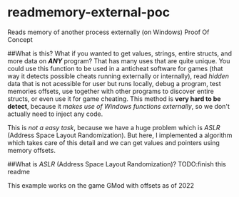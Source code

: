 # readmemory-external-poc
 Reads memory of another process externally (on Windows) Proof Of Concept
 
 
 ##What is this?
 What if you wanted to get values, strings, entire structs, and more data on ***ANY*** program? That has many uses that are quite unique. You could use this function to be used in a anticheat software for games (that way it detects possible cheats running externally or internally), read *hidden* data that is not acessible for user but runs locally, debug a program, test memories offsets, use together with other programs to discover entire structs, or even use it for game cheating. This method is **very hard to be detect**, because it *makes use of Windows functions externally*, so we don't actually need to inject any code.
 
 This is *not a easy task*, because we have a huge problem which is *ASLR* (Address Space Layout Randomization). But here, I implemented a algorithm which takes care of this detail and we can get values and pointers using memory offsets.
 
 ##What is *ASLR* (Address Space Layout Randomization)?
 TODO:finish this readme
 
 
 This example works on the game GMod with offsets as of 2022

